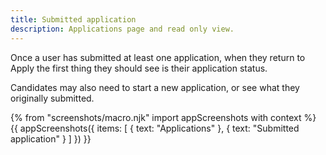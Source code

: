 ```yaml
---
title: Submitted application
description: Applications page and read only view.
---
```

Once a user has submitted at least one application, when they return to Apply the first thing they should see is their application status.

Candidates may also need to start a new application, or see what they originally submitted.

{% from "screenshots/macro.njk" import appScreenshots with context %}
{{ appScreenshots({
  items: [
    { text: "Applications" },
    { text: "Submitted application" }
  ]
}) }}
